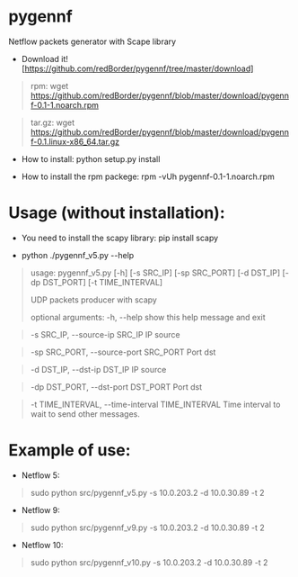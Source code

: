 # pygennf

Netflow packets generator with Scape library

* Download it! [https://github.com/redBorder/pygennf/tree/master/download]

 > rpm: wget https://github.com/redBorder/pygennf/blob/master/download/pygennf-0.1-1.noarch.rpm
 
 > tar.gz: wget https://github.com/redBorder/pygennf/blob/master/download/pygennf-0.1.linux-x86_64.tar.gz

* How to install:
python setup.py install

* How to install the rpm packege:
rpm -vUh pygennf-0.1-1.noarch.rpm    

# Usage (without installation):

 * You need to install the scapy library:
 pip install scapy

 * python ./pygennf_v5.py --help

> usage: pygennf_v5.py [-h] [-s SRC_IP] [-sp SRC_PORT] [-d DST_IP]
>                      [-dp DST_PORT] [-t TIME_INTERVAL]
> 
> UDP packets producer with scapy
> 
> optional arguments:
>  -h, --help            show this help message and exit

>  -s SRC_IP, --source-ip SRC_IP
>                        IP source

>  -sp SRC_PORT, --source-port SRC_PORT
>                        Port dst

>  -d DST_IP, --dst-ip DST_IP
>                        IP source

>  -dp DST_PORT, --dst-port DST_PORT
>                        Port dst

>  -t TIME_INTERVAL, --time-interval TIME_INTERVAL
                        Time interval to wait to send other messages.

# Example of use:

 * Netflow 5:
> sudo python src/pygennf_v5.py -s 10.0.203.2 -d 10.0.30.89 -t 2
 * Netflow 9:
> sudo python src/pygennf_v9.py -s 10.0.203.2 -d 10.0.30.89 -t 2
 * Netflow 10:
> sudo python src/pygennf_v10.py -s 10.0.203.2 -d 10.0.30.89 -t 2

